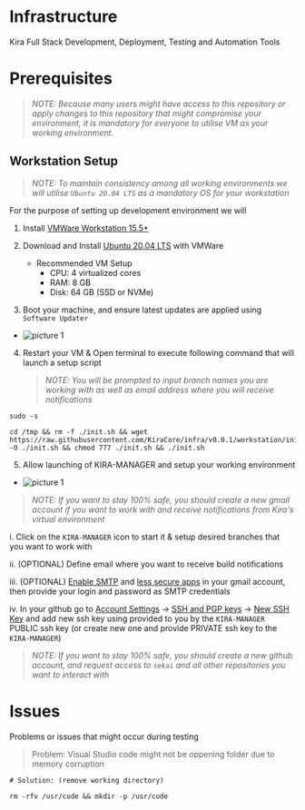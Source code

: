 
# Infrastructure

Kira Full Stack Development, Deployment, Testing and Automation Tools

# Prerequisites

> _NOTE: Because many users might have access to this repository or apply changes to this repository that might compromise your environment, it is mandatory for everyone to utilise VM as your working environment._

## Workstation Setup

> _NOTE: To maintain consistency among all working environments we will utilise `Ubuntu 20.04 LTS` as a mandatory OS for your workstation_

For the purpose of setting up development environment we will 

1. Install [VMWare Workstation 15.5+](https://www.vmware.com/products/workstation-player/workstation-player-evaluation.html)
   
2. Download and Install [Ubuntu 20.04 LTS](https://releases.ubuntu.com/20.04/) with VMWare
   * Recommended VM Setup
     * CPU: 4 virtualized cores
     * RAM: 8 GB
     * Disk: 64 GB (SSD or NVMe)
3. Boot your machine, and ensure latest updates are applied using `Software Updater`

* ![picture 1](https://i.imgur.com/7SX2g7y.png)

4. Restart your VM & Open terminal to execute following command that will launch a setup script


    > _NOTE: You will be prompted to input branch names you are working with as well as email address where you will receive notifications_

```
sudo -s

cd /tmp && rm -f ./init.sh && wget https://raw.githubusercontent.com/KiraCore/infra/v0.0.1/workstation/init.sh -O ./init.sh && chmod 777 ./init.sh && ./init.sh
```

5. Allow launching of KIRA-MANAGER and setup your working environment

  * ![picture 1](https://i.imgur.com/4EKLdEh.png)

   > _NOTE: If you want to stay 100% safe, you should create a new gmail account if you want to work with and receive notifications from Kira's virtual environment_

   i. Click on the `KIRA-MANAGER` icon to start it & setup desired branches that you want to work with

   ii. (OPTIONAL) Define email where you want to receive build notifications

   iii. (OPTIONAL) [Enable SMTP](https://www.youtube.com/watch?v=D-NYmDWiFjU) and [less secure apps](https://web.archive.org/save/https://hotter.io/docs/email-accounts/secure-app-gmail/) in your gmail account, then provide your login and password as SMTP credentials

   iv.  In your github go to [Account Settings](https://github.com/settings/profile) -> [SSH and PGP keys](https://github.com/settings/keys) -> [New SSH Key](`https://github.com/settings/ssh/new`) and add new ssh key using provided to you by the `KIRA-MANAGER` PUBLIC ssh key (or create new one and provide PRIVATE ssh key to the `KIRA-MANAGER`)
   
   > _NOTE: If you want to stay 100% safe, you should create a new github account, and request access to `sekai` and all other repositories you want to interact with_

# Issues

Problems or issues that might occur during testing


> Problem: Visual Studio code might not be oppening folder due to memory corruption
```
# Solution: (remove working directory)

rm -rfv /usr/code && mkdir -p /usr/code
```

 